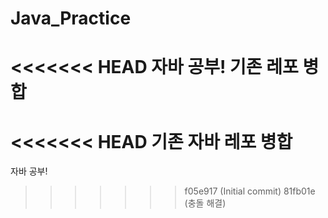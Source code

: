 # Java_Practice
<<<<<<< HEAD
자바 공부!
기존 레포 병합
=======
<<<<<<< HEAD
기존 자바 레포 병합
=======
자바 공부!
>>>>>>> f05e917 (Initial commit)
>>>>>>> 81fb01e (충돌 해결)
